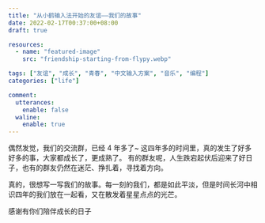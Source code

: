 ```yaml
---
title: "从小鹤输入法开始的友谊——我们的故事"
date: 2022-02-17T00:37:00+08:00
draft: true

resources:
  - name: "featured-image"
    src: "friendship-starting-from-flypy.webp"

tags: ["友谊", "成长", "青春", "中文输入方案", "音乐", "编程"]
categories: ["life"]

comment:
  utterances:
    enable: false
  waline:
    enable: true
---
```


偶然发觉，我们的交流群，已经 4 年多了~
这四年多的时间里，真的发生了好多好多的事，大家都成长了，更成熟了。
有的群友呢，人生跌宕起伏后迎来了好日子，也有的群友仍然在迷茫、挣扎着，寻找着方向。

真的，很想写一写我们的故事。每一刻的我们，都是如此平淡，但是时间长河中相识四年的我们放在一起看，又在散发着星星点点的光芒。

感谢有你们陪伴成长的日子
